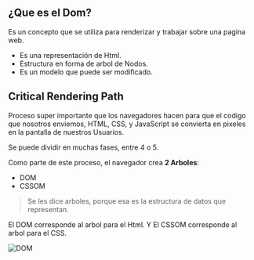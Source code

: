 ## ¿Que es el Dom?
Es un concepto que se utiliza para renderizar y trabajar sobre una pagina web.

- Es una representación de Html.
- Estructura en forma de arbol de Nodos.
- Es un modelo que puede ser modificado.

## Critical Rendering Path
Proceso super importante que los navegadores hacen para que el codigo que nosotros enviemos, HTML, CSS, y JavaScript se convierta en pixeles en la pantalla de nuestros Usuarios.

Se puede dividir en muchas fases, entre 4 o 5.

Como parte de este proceso, el navegador crea **2 Arboles**:

- DOM
- CSSOM

> Se les dice arboles, porque esa es la estructura de datos que representan.

El DOM corresponde al arbol para el Html.
Y El CSSOM corresponde al arbol para el CSS.

<img href="assets/DOM" alt="DOM">
